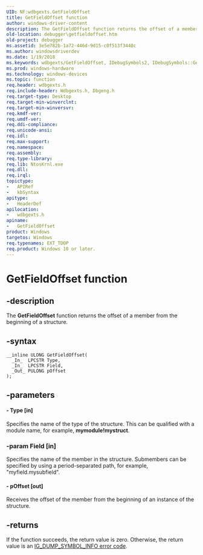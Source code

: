 ```yaml
---
UID: NF:wdbgexts.GetFieldOffset
title: GetFieldOffset function
author: windows-driver-content
description: The GetFieldOffset function returns the offset of a member from the beginning of a structure.
old-location: debugger\getfieldoffset.htm
old-project: debugger
ms.assetid: 3e5e782b-1a72-446d-9d15-c0f513f3440c
ms.author: windowsdriverdev
ms.date: 1/19/2018
ms.keywords: wdbgexts/GetFieldOffset, IDebugSymbols2, IDebugSymbols::GetFieldOffset, GetFieldOffset, debugger.getfieldoffset, WdbgExts_Ref_22c8a9bc-dec9-4eec-95c6-b265694b4385.xml, IDebugSymbols, GetFieldOffset function [Windows Debugging], IDebugSymbols2::GetFieldOffset
ms.prod: windows-hardware
ms.technology: windows-devices
ms.topic: function
req.header: wdbgexts.h
req.include-header: Wdbgexts.h, Dbgeng.h
req.target-type: Desktop
req.target-min-winverclnt: 
req.target-min-winversvr: 
req.kmdf-ver: 
req.umdf-ver: 
req.ddi-compliance: 
req.unicode-ansi: 
req.idl: 
req.max-support: 
req.namespace: 
req.assembly: 
req.type-library: 
req.lib: NtosKrnl.exe
req.dll: 
req.irql: 
topictype:
-	APIRef
-	kbSyntax
apitype:
-	HeaderDef
apilocation:
-	wdbgexts.h
apiname:
-	GetFieldOffset
product: Windows
targetos: Windows
req.typenames: EXT_TDOP
req.product: Windows 10 or later.
---
```


# GetFieldOffset function


## -description


The <b>GetFieldOffset</b> function returns the offset of a member from the beginning of a structure.


## -syntax


````
__inline ULONG GetFieldOffset(
  _In_  LPCSTR Type,
  _In_  LPCSTR Field,
  _Out_ PULONG pOffset
);
````


## -parameters




#### - Type [in]

Specifies the name of the type of the structure.  This can be qualified with a module name, for example, <b>mymodule!mystruct</b>.


### -param Field [in]

Specifies the name of the member in the structure.  Submembers can be specified by using a period-separated path, for example, "myfield.mysubfield".


#### - pOffset [out]

Receives the offset of the member from the beginning of an instance of the structure.


## -returns


If the function succeeds, the return value is zero. Otherwise, the return value is an <a href="https://msdn.microsoft.com/41d64bbc-cefe-4665-b054-e6bd135ccd20">IG_DUMP_SYMBOL_INFO error code</a>. 


